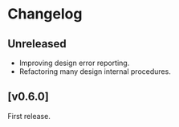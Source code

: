 
# Changelog

## Unreleased

- Improving design error reporting.
- Refactoring many design internal procedures.

## [v0.6.0]

First release.
